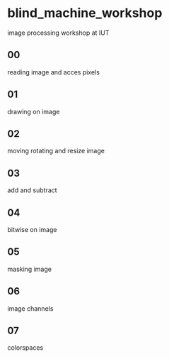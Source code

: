 # blind_machine_workshop
image processing workshop at IUT

## 00
reading image and acces pixels


## 01
drawing on image

## 02
moving rotating and resize image

## 03
add and subtract

## 04
bitwise on image

## 05
masking image

## 06 
image channels

## 07
colorspaces
